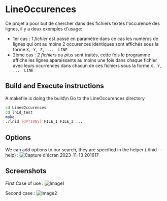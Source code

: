 # LineOccurences
Ce projet a pour but de chercher dans des fichiers textes l'occurence des lignes, il y a deux exemples d'usage:
- 1er cas :  *1 fichier* est passé en paramètre dans ce cas les numéros de lignes qui ont au moins 2 occurences identiques sont affichés sous la forme ```X, Y, Z, ...  LINE```
- 2ème cas : *2 fichiers ou plus* sont traités, cette fois le programme affiche les lignes aparaissants au moins une fois dans chaque fichier avec leurs ocurrences dans chacun de ces fichiers sous la forme ```X, Y, ...  LINE```

## Build and Execute instructions
A makefile is doing the build\n
Go to the LineOccurences directory
```bash
cd LinesOccurences
cd lnid_test
make
./lnid [OPTIONS] FILE_1 FILE_2 ...
```
## Options
We can add options to our search, they are specified in the helper (./lnid --help) : 
![Capture d'écran 2023-11-13 201617](https://github.com/gorimaaa/occurences_lignes/assets/136479651/6ed60a90-09a1-4f65-822d-96a2e5f5dd36)

## Screenshots
First Case of use :
![Image1](https://github.com/gorimaaa/occurences_lignes/assets/136479651/61dcb579-9a1b-4cbf-ac02-388072d16229)

Second case : 
![Image2](https://github.com/gorimaaa/occurences_lignes/assets/136479651/249dbd97-4ba1-4a7f-990e-6b43e599a0df)
